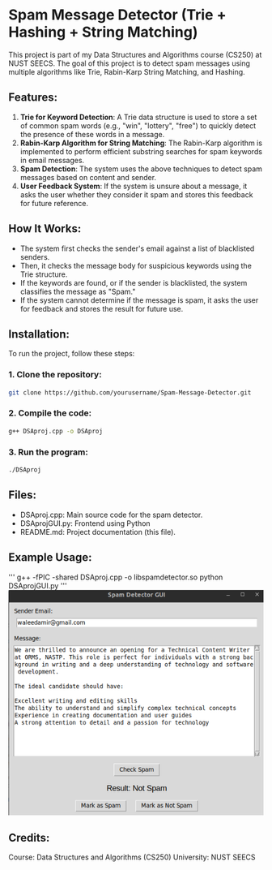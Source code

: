 # Spam Message Detector (Trie + Hashing + String Matching)

This project is part of my Data Structures and Algorithms course (CS250) at NUST SEECS. The goal of this project is to detect spam messages using multiple algorithms like Trie, Rabin-Karp String Matching, and Hashing.

## Features:
1. **Trie for Keyword Detection**: A Trie data structure is used to store a set of common spam words (e.g., "win", "lottery", "free") to quickly detect the presence of these words in a message.
2. **Rabin-Karp Algorithm for String Matching**: The Rabin-Karp algorithm is implemented to perform efficient substring searches for spam keywords in email messages.
3. **Spam Detection**: The system uses the above techniques to detect spam messages based on content and sender.
4. **User Feedback System**: If the system is unsure about a message, it asks the user whether they consider it spam and stores this feedback for future reference.

## How It Works:

- The system first checks the sender's email against a list of blacklisted senders.
- Then, it checks the message body for suspicious keywords using the Trie structure.
- If the keywords are found, or if the sender is blacklisted, the system classifies the message as "Spam."
- If the system cannot determine if the message is spam, it asks the user for feedback and stores the result for future use.

## Installation:

To run the project, follow these steps:

### 1. **Clone the repository:**

```bash
git clone https://github.com/yourusername/Spam-Message-Detector.git 
```
### 2. **Compile the code:**

```bash
g++ DSAproj.cpp -o DSAproj
```
### 3. **Run the program:**

```bash
./DSAproj
```

## Files:
- DSAproj.cpp: Main source code for the spam detector.
- DSAprojGUI.py: Frontend using Python
- README.md: Project documentation (this file).


## Example Usage:
'''
g++ -fPIC -shared DSAproj.cpp -o libspamdetector.so
python DSAprojGUI.py
'''
![alt text](DSAresult.png)


## Credits:
Course: Data Structures and Algorithms (CS250)
University: NUST SEECS
